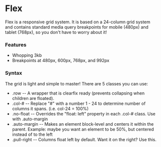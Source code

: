 # Flex
Flex is a responsive grid system. It is based on a 24-column grid system and contains standard media query breakpoints for mobile (480px) and tablet (768px), so you don't have to worry about it!

### Features
- Whopping 3kb
- Breakpoints at 480px, 600px, 768px, and 992px

### Syntax
The grid is light and simple to master! There are 5 classes you can use:
- .row -- A wrapper that is clearfix ready (prevents collapsing when children are floated).
- .col-# -- Replace "#" with a number 1 - 24 to determine number of columns it spans. (i.e. col-24 = 100%)
- .no-float -- Overrides the "float: left" property in each .col-# class. Use with .auto-margin
- .auto-margin -- Makes an element block-level and centers it within the parent. Example: maybe you want an element to be 50%, but  centered instead of to the left
- .pull-right -- Columns float left by default. Want it on the right? Use this.
